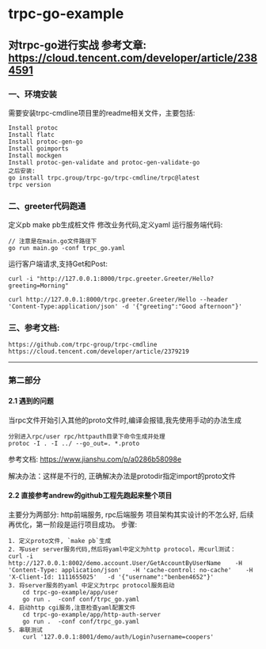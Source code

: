 # trpc-go-example
对trpc-go进行实战
参考文章: https://cloud.tencent.com/developer/article/2384591
--------------

### 一、环境安装
需要安装trpc-cmdline项目里的readme相关文件，主要包括:
```azure
Install protoc
Install flatc
Install protoc-gen-go
Install goimports
Install mockgen
Install protoc-gen-validate and protoc-gen-validate-go
之后安装:
go install trpc.group/trpc-go/trpc-cmdline/trpc@latest
trpc version
```


### 二、greeter代码跑通
定义pb
make pb生成桩文件
修改业务代码,定义yaml
运行服务端代码:
````
// 注意是在main.go文件路径下
go run main.go -conf trpc_go.yaml
````
运行客户端请求,支持Get和Post:
```azure
curl -i "http://127.0.0.1:8000/trpc.greeter.Greeter/Hello?greeting=Morning"
    
curl http://127.0.0.1:8000/trpc.greeter.Greeter/Hello --header 'Content-Type:application/json' -d '{"greeting":"Good afternoon"}'
```

### 三、参考文档:
```azure
https://github.com/trpc-group/trpc-cmdline
https://cloud.tencent.com/developer/article/2379219
```
--------------

### 第二部分
#### 2.1 遇到的问题
当rpc文件开始引入其他的proto文件时,编译会报错,我先使用手动的办法生成
```azure
分别进入rpc/user rpc/httpauth目录下命令生成并处理
protoc -I . -I ../ --go_out=. *.proto
```
参考文档: https://www.jianshu.com/p/a0286b58098e

解决办法：这样是不行的, 正确解决办法是protodir指定import的proto文件

#### 2.2 直接参考andrew的github工程先跑起来整个项目
主要分为两部分: http前端服务, rpc后端服务
项目架构其实设计的不怎么好, 后续再优化，第一阶段是运行项目成功。
步骤:
```azure
1. 定义proto文件, `make pb`生成
2. 写user server服务代码,然后将yaml中定义为http protocol，用curl测试：
curl -i    http://127.0.0.1:8002/demo.account.User/GetAccountByUserName    -H 'Content-Type: application/json'   -H 'cache-control: no-cache'    -H 'X-Client-Id: 1111655025'   -d '{"username":"benben4652"}'
3. 将server服务的yaml 中定义为trpc protocol服务启动
    cd trpc-go-example/app/user
    go run .  -conf conf/trpc_go.yaml
4. 启动http cgi服务,注意检查yaml配置文件
    cd trpc-go-example/app/http-auth-server
    go run .  -conf conf/trpc_go.yaml
5. 串联测试
    curl '127.0.0.1:8001/demo/auth/Login?username=coopers'
```

